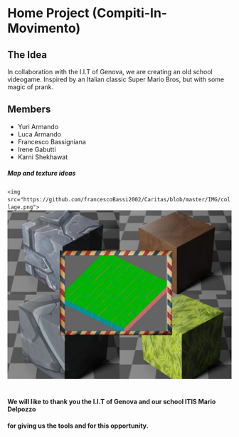 # Home Project (Compiti-In-Movimento)

## The Idea 

In collaboration with the I.I.T of Genova, we are creating an old school videogame. 
Inspired by an Italian classic Super Mario Bros, but with some magic of prank.

## Members 
* Yuri Armando
* Luca Armando
* Francesco Bassigniana
* Irene Gabutti
* Karni Shekhawat
##### Map and texture ideas 

`<img src="https://github.com/francescoBassi2002/Caritas/blob/master/IMG/collage.png">`
![map](https://github.com/francescoBassi2002/Caritas/blob/master/IMG/collage.png)

#
#### We will like to thank you the I.I.T of Genova and our school ITIS Mario Delpozzo 
#### for giving us the tools and for this opportunity. 
